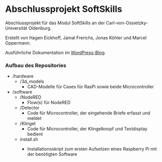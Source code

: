 # Abschlussprojekt SoftSkills
Abschlussprojekt für das Modul SoftSkills an der Carl-von-Ossietzky-Universität Oldenburg.

Erstellt von Hagen Eickhoff, Jamal Frerichs, Jonas Köhler und Marcel Oppermann.
 
Ausführliche Dokumentation im [WordPress-Blog](https://wp.uni-oldenburg.de/soft-skills-und-technische-kompetenz-wise20202021-sosepg-2/).

### Aufbau des Repositories
- /hardware
    - /3d_models
        - CAD-Modelle für Cases für RasPi sowie beide Microcontroller
- /software
  - /NodeRED
    - Flow(s) für NodeRED
  - /Detector
    - Code für Microcontroller, der eingehende Briefe erfasst und meldet
  - /Klingel
    - Code für Microcontroller, der Klingelknopf und Textdisplay bedient
  - install<span/>.sh
    - Installationsskript zum ersten Aufsetzen eines Raspberry Pi mit der benötigten Software
